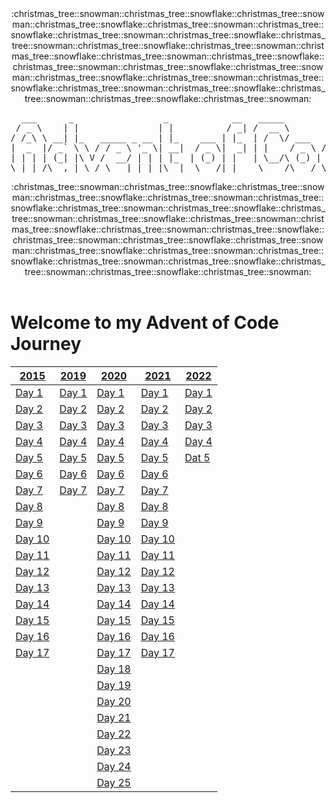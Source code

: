 <div align="center">
:christmas_tree::snowman::christmas_tree::snowflake::christmas_tree::snowman::christmas_tree::snowflake::christmas_tree::snowman::christmas_tree::snowflake::christmas_tree::snowman::christmas_tree::snowflake::christmas_tree::snowman::christmas_tree::snowflake::christmas_tree::snowman::christmas_tree::snowflake::christmas_tree::snowman::christmas_tree::snowflake::christmas_tree::snowman::christmas_tree::snowflake::christmas_tree::snowman::christmas_tree::snowflake::christmas_tree::snowman::christmas_tree::snowflake::christmas_tree::snowman::christmas_tree::snowflake::christmas_tree::snowman::christmas_tree::snowflake::christmas_tree::snowman:
<pre>
  ___      _                 _            __   _____           _      
 / _ \    | |               | |          / _| /  __ \         | |     
/ /_\ \ __| |_   _____ _ __ | |_    ___ | |_  | /  \/ ___   __| | ___ 
|  _  |/ _` \ \ / / _ \ '_ \| __|  / _ \|  _| | |    / _ \ / _` |/ _ \
| | | | (_| |\ V /  __/ | | | |_  | (_) | |   | \__/\ (_) | (_| |  __/
\_| |_/\__,_| \_/ \___|_| |_|\__|  \___/|_|    \____/\___/ \__,_|\___|
</pre>
:christmas_tree::snowman::christmas_tree::snowflake::christmas_tree::snowman::christmas_tree::snowflake::christmas_tree::snowman::christmas_tree::snowflake::christmas_tree::snowman::christmas_tree::snowflake::christmas_tree::snowman::christmas_tree::snowflake::christmas_tree::snowman::christmas_tree::snowflake::christmas_tree::snowman::christmas_tree::snowflake::christmas_tree::snowman::christmas_tree::snowflake::christmas_tree::snowman::christmas_tree::snowflake::christmas_tree::snowman::christmas_tree::snowflake::christmas_tree::snowman::christmas_tree::snowflake::christmas_tree::snowman::christmas_tree::snowflake::christmas_tree::snowman:
</div>
</br>
<div>
  
# Welcome to my Advent of Code Journey

| [2015][2015]      | [2019][2019]      | [2020][2020]      | [2021][2021]      | [2022][2022]      |
| ----------------- | ----------------- | ----------------- | ----------------- | ----------------- |
| [Day 1][2015-01]  | [Day 1][2019-01]  | [Day 1][2020-01]  | [Day 1][2021-01]  | [Day 1][2022-01]  |
| [Day 2][2015-02]  | [Day 2][2019-02]  | [Day 2][2020-02]  | [Day 2][2021-02]  | [Day 2][2022-02]  |
| [Day 3][2015-03]  | [Day 3][2019-03]  | [Day 3][2020-03]  | [Day 3][2021-03]  | [Day 3][2022-03]  |
| [Day 4][2015-04]  | [Day 4][2019-04]  | [Day 4][2020-04]  | [Day 4][2021-04]  | [Day 4][2022-04]  |
| [Day 5][2015-05]  | [Day 5][2019-05]  | [Day 5][2020-05]  | [Day 5][2021-05]  | [Dat 5][2022-05]  |
| [Day 6][2015-06]  | [Day 6][2019-06]  | [Day 6][2020-06]  | [Day 6][2021-06]  |                   |
| [Day 7][2015-07]  | [Day 7][2019-07]  | [Day 7][2020-07]  | [Day 7][2021-07]  |                   |
| [Day 8][2015-08]  |                   | [Day 8][2020-08]  | [Day 8][2021-08]  |                   |
| [Day 9][2015-09]  |                   | [Day 9][2020-09]  | [Day 9][2021-09]  |                   |
| [Day 10][2015-10] |                   | [Day 10][2020-10] | [Day 10][2021-10] |                   |
| [Day 11][2015-11] |                   | [Day 11][2020-11] | [Day 11][2021-11] |                   |
| [Day 12][2015-12] |                   | [Day 12][2020-12] | [Day 12][2021-12] |                   |
| [Day 13][2015-13] |                   | [Day 13][2020-13] | [Day 13][2021-13] |                   |
| [Day 14][2015-14] |                   | [Day 14][2020-14] | [Day 14][2021-14] |                   |
| [Day 15][2015-15] |                   | [Day 15][2020-15] | [Day 15][2021-15] |                   |
| [Day 16][2015-16] |                   | [Day 16][2020-16] | [Day 16][2021-16] |                   |
| [Day 17][2015-17] |                   | [Day 17][2020-17] | [Day 17][2021-17] |                   |
|                   |                   | [Day 18][2020-18] |                   |                   |
|                   |                   | [Day 19][2020-19] |                   |                   |
|                   |                   | [Day 20][2020-20] |                   |                   |
|                   |                   | [Day 21][2020-21] |                   |                   |
|                   |                   | [Day 22][2020-22] |                   |                   |
|                   |                   | [Day 23][2020-23] |                   |                   |
|                   |                   | [Day 24][2020-24] |                   |                   |
|                   |                   | [Day 25][2020-25] |                   |                   |

[2015]: 2015
[2015-01]: 2015/src/Day01
[2015-02]: 2015/src/Day02
[2015-03]: 2015/src/Day03
[2015-04]: 2015/src/Day04
[2015-05]: 2015/src/Day05
[2015-06]: 2015/src/Day06
[2015-07]: 2015/src/Day07
[2015-08]: 2015/src/Day08
[2015-09]: 2015/src/Day09
[2015-10]: 2015/src/Day10
[2015-11]: 2015/src/Day11
[2015-12]: 2015/src/Day12
[2015-13]: 2015/src/Day13
[2015-14]: 2015/src/Day14
[2015-15]: 2015/src/Day15
[2015-16]: 2015/src/Day16
[2015-17]: 2015/src/Day17

[2019]: 2019
[2019-01]: 2019/src/Day01
[2019-02]: 2019/src/Day02
[2019-03]: 2019/src/Day03
[2019-04]: 2019/src/Day04
[2019-05]: 2019/src/Day05
[2019-06]: 2019/src/Day06
[2019-07]: 2019/src/Day07

[2020]: 2020
[2020-01]: 2020/Day01
[2020-02]: 2020/Day02
[2020-03]: 2020/Day03
[2020-04]: 2020/Day04
[2020-05]: 2020/Day05
[2020-06]: 2020/Day06
[2020-07]: 2020/Day07
[2020-08]: 2020/Day08
[2020-09]: 2020/Day09
[2020-10]: 2020/Day10
[2020-11]: 2020/Day11
[2020-12]: 2020/Day12
[2020-13]: 2020/Day13
[2020-14]: 2020/Day14
[2020-15]: 2020/Day15
[2020-16]: 2020/Day16
[2020-17]: 2020/Day17
[2020-18]: 2020/Day18
[2020-19]: 2020/Day19
[2020-20]: 2020/Day20
[2020-21]: 2020/Day21
[2020-22]: 2020/Day22
[2020-23]: 2020/Day23
[2020-24]: 2020/Day24
[2020-25]: 2020/Day25

[2021]: 2021
[2021-01]: 2021/src/Day01
[2021-02]: 2021/src/Day02
[2021-03]: 2021/src/Day03
[2021-04]: 2021/src/Day04
[2021-05]: 2021/src/Day05
[2021-06]: 2021/src/Day06
[2021-07]: 2021/src/Day07
[2021-08]: 2021/src/Day08
[2021-09]: 2021/src/Day09
[2021-10]: 2021/src/Day10
[2021-11]: 2021/src/Day11
[2021-12]: 2021/src/Day12
[2021-13]: 2021/src/Day13
[2021-14]: 2021/src/Day14
[2021-15]: 2021/src/Day15
[2021-16]: 2021/src/Day16
[2021-17]: 2021/src/Day17

[2022]: 2022
[2022-01]: 2022/src/Day01
[2022-02]: 2022/src/Day02
[2022-03]: 2022/src/Day03
[2022-04]: 2022/src/Day04
[2022-05]: 2022/src/Day05